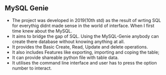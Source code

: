 ## MySQL Genie
- The project was developed in 2019(10th std) as the result of wrting SQL for everythig didnt made sense in the world of interface. When I first time knew about the MySQL.
- It aims to bridge the gap of SQL. Using the MySQL-Genie anybody can create there database without knowing anything at all.
- It provides the Basic Create, Read, Update and delete operations.
- It also includes Features like exporting, importing and coping the table;
- It can provide shareable python file with table data.
- It utilises the command line interface and user has to press the option number to interact.
